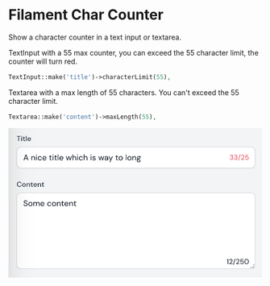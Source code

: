 # Filament Char Counter

Show a character counter in a text input or textarea.

TextInput with a 55 max counter, you can exceed the 55 character limit, the counter will turn red.
```php
TextInput::make('title')->characterLimit(55),
```

Textarea with a max length of 55 characters. You can't exceed the 55 character limit.
```php
Textarea::make('content')->maxLength(55),
```

![screenshot](screenshot.png)
